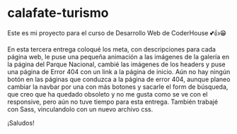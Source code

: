 # calafate-turismo
Este es mi proyecto para el curso de Desarrollo Web de CoderHouse 💕👍😁

En esta tercera entrega coloqué los meta, con descripciones para cada página web, le puse una pequeña animación a las imágenes de la galería en la página del Parque Nacional, cambié las imágenes de los headers y puse una página de Error 404 con un link a la página de inicio. 
Aún no hay ningún botón en las páginas que conduzca a la página de error 404, aunque planeo cambiar la navbar por una con más botones y sacarle el form de búsqueda, que creo que ha quedado obsoleto y no me gusta como se ve con el responsive, pero aún no tuve tiempo para esta entrega.
También trabajé con Sass, vinculandolo con un nuevo archivo css.

¡Saludos!
